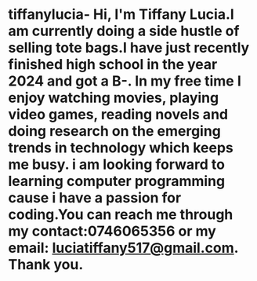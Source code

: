 # tiffanylucia- Hi, I'm Tiffany Lucia.I am currently doing a side hustle of selling tote bags.I have just recently finished high school in the year 2024 and got a B-. In my free time I enjoy watching movies, playing video games, reading novels and doing research on the emerging trends in technology which keeps me busy. i am looking forward to learning computer programming cause i have a passion for coding.You can reach me through my contact:0746065356 or my email: luciatiffany517@gmail.com. Thank you.
